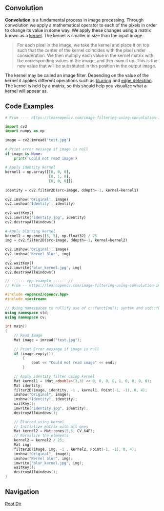 ## Convolution

<b>Convolution</b> is a fundamental process in image processing. Through convolution we apply a mathematical operator to each of the pixels in order to change its value in some way. We apply these changes using a matrix known as a [kernel](kernel.md).  The kernel is smaller in size than the input image.

<blockquote>For each pixel in the image, we take the kernel and
place it on top such that the center of the kernel coincides with the pixel under
consideration. We then multiply each value in the kernel matrix with the corresponding
values in the image, and then sum it up. This is the new value that will be substituted in
this position in the output image.</blockquote>

The kernel may be called an image filter. Depending on the value of the kernel it applies different operations such as [blurring](Blurring.md) and [edge detection](Edge_Detection.md). The kernel is held by a matrix, so this should help you visualize what a kernel will appear as. 

## Code Examples

```py
# From ---- https://learnopencv.com/image-filtering-using-convolution-in-opencv/

import cv2
import numpy as np
 
image = cv2.imread('test.jpg')
 
# Print error message if image is null
if image is None:
    print('Could not read image')
 
# Apply identity kernel
kernel1 = np.array([[0, 0, 0],
                    [0, 1, 0],
                    [0, 0, 0]])
 
identity = cv2.filter2D(src=image, ddepth=-1, kernel=kernel1)
 
cv2.imshow('Original', image)
cv2.imshow('Identity', identity)
     
cv2.waitKey()
cv2.imwrite('identity.jpg', identity)
cv2.destroyAllWindows()
 
# Apply blurring kernel
kernel2 = np.ones((5, 5), np.float32) / 25
img = cv2.filter2D(src=image, ddepth=-1, kernel=kernel2)
 
cv2.imshow('Original', image)
cv2.imshow('Kernel Blur', img)
     
cv2.waitKey()
cv2.imwrite('blur_kernel.jpg', img)
cv2.destroyAllWindows()
```

```cpp
// ------ cpp example ------ // 
// From -- https://learnopencv.com/image-filtering-using-convolution-in-opencv/

#include <opencv2/opencv.hpp>
#include <iostream>
 
// Using namespaces to nullify use of c::function(); syntax and std::function(); syntax
using namespace std;
using namespace cv;
 
int main()
{
    // Read Image
    Mat image = imread("test.jpg");
 
    // Print Error message if image is null
    if (image.empty()) 
        {
            cout << "Could not read image" << endl;
        }
     
    // Apply identity filter using kernel
    Mat kernel1 = (Mat_<double>(3,3) << 0, 0, 0, 0, 1, 0, 0, 0, 0);
    Mat identity; 
    filter2D(image, identity, -1 , kernel1, Point(-1, -1), 0, 4);
    imshow("Original", image);
    imshow("Identity", identity);
    waitKey();
    imwrite("identity.jpg", identity);
    destroyAllWindows();
 
    // Blurred using kernel
    // Initialize matrix with all ones
    Mat kernel2 = Mat::ones(5,5, CV_64F);
    // Normalize the elements
    kernel2 = kernel2 / 25;
    Mat img;
    filter2D(image, img, -1 , kernel2, Point(-1, -1), 0, 4);
    imshow("Original", image);
    imshow("Kernel blur", img);
    imwrite("blur_kernel.jpg", img);
    waitKey();
    destroyAllWindows();
}
```

## Navigation

[Root Dir](../Index.md)
